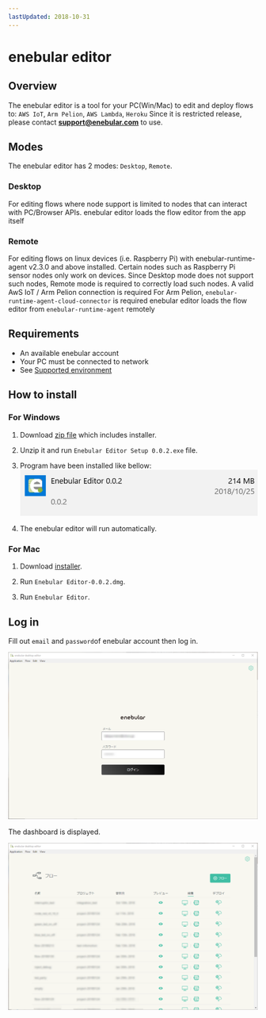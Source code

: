 ```yaml
---
lastUpdated: 2018-10-31
---
```


# enebular editor

## Overview

The enebular editor is a tool for your PC(Win/Mac) to edit and deploy flows to: `AWS IoT`, `Arm Pelion`, `AWS Lambda`, `Heroku`
Since it is restricted release, please contact **support@enebular.com** to use.

## Modes

The enebular editor has 2 modes: `Desktop`, `Remote`.

### Desktop

For editing flows where node support is limited to nodes that can interact with PC/Browser APIs.
enebular editor loads the flow editor from the app itself

### Remote

For editing flows on linux devices (i.e. Raspberry Pi) with enebular-runtime-agent v2.3.0 and above installed.
Certain nodes such as Raspberry Pi sensor nodes only work on devices. Since Desktop mode does not support such nodes, Remote mode is required to correctly load such nodes.
A valid AwS IoT / Arm Pelion connection is required
For Arm Pelion, `enebular-runtime-agent-cloud-connector` is required
enebular editor loads the flow editor from `enebular-runtime-agent` remotely

## Requirements

- An available enebular account
- Your PC must be connected to network
- See [Supported environment](./Support.md)

## How to install

### For Windows

1. Download [zip file](https://uhuru.box.com/s/j4b634xhj0460fkmimq2rma137nvebr9) which includes installer.

1. Unzip it and run `Enebular Editor Setup 0.0.2.exe` file.

1. Program have been installed like bellow:  
    ![windowsProgram](./../../img/Other/DesktopEditor-windowsProgram.png)

1. The enebular editor will run automatically.

### For Mac

1. Download [installer](https://uhuru.box.com/s/ol939ir446f4eingquqjwde2zdpv2sr1).

1. Run `Enebular Editor-0.0.2.dmg`.

1. Run `Enebular Editor`.

## Log in

Fill out `email` and `password`of enebular account then log in. 

![logIn](./../../img/Other/DesktopEditor-logIn.png)

The dashboard is displayed.

![dashBoard](./../../img/Other/DesktopEditor-dashBoard.png)